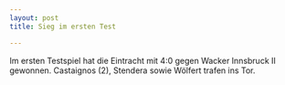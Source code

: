 ```yaml
---
layout: post
title: Sieg im ersten Test

---
```


Im ersten Testspiel hat die Eintracht mit 4:0 gegen Wacker Innsbruck II gewonnen. Castaignos (2), Stendera sowie Wölfert trafen ins Tor.


